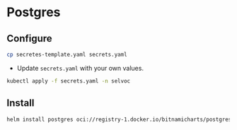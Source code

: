 # Postgres

## Configure

```bash
cp secretes-template.yaml secrets.yaml
```

- Update `secrets.yaml` with your own values.

```bash
kubectl apply -f secrets.yaml -n selvoc
```

## Install

```bash
helm install postgres oci://registry-1.docker.io/bitnamicharts/postgresql -f values.yaml -n selvoc
```
